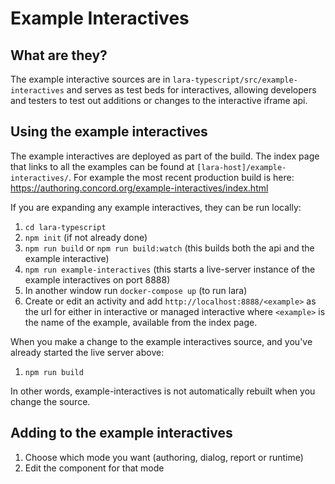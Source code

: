 # Example Interactives

## What are they?

The example interactive sources are in `lara-typescript/src/example-interactives` and serves as test beds for interactives,
allowing developers and testers to test out additions or changes to the interactive iframe api.

## Using the example interactives

The example interactives are deployed as part of the build.
The index page that links to all the examples can be found at `[lara-host]/example-interactives/`.
For example the most recent production build is here:
https://authoring.concord.org/example-interactives/index.html

If you are expanding any example interactives, they can be run locally:

1. `cd lara-typescript`
2. `npm init` (if not already done)
3. `npm run build` or `npm run build:watch` (this builds both the api and the example interactive)
4. `npm run example-interactives` (this starts a live-server instance of the example interactives on port 8888)
5. In another window run `docker-compose up` (to run lara)
6. Create or edit an activity and add `http://localhost:8888/<example>` as the url for either in interactive or managed interactive where `<example>` is the name of the example, available from the index page.

When you make a change to the example interactives source, and you've already started the live server above:

1. `npm run build`

In other words, example-interactives is not automatically rebuilt when you change the source.

## Adding to the example interactives

1. Choose which mode you want (authoring, dialog, report or runtime)
2. Edit the component for that mode
